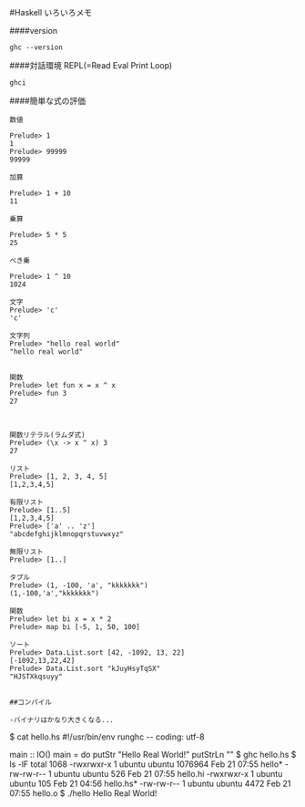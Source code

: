 #Haskell いろいろメモ


####version

```
ghc --version
```



####対話環境 REPL(=Read Eval Print Loop)

```
ghci
```



####簡単な式の評価

```
数値

Prelude> 1
1
Prelude> 99999
99999

加算

Prelude> 1 + 10
11

乗算

Prelude> 5 * 5
25

べき乗

Prelude> 1 ^ 10
1024

文字
Prelude> 'c'
'c'

文字列
Prelude> "hello real world"
"hello real world"


関数
Prelude> let fun x = x ^ x
Prelude> fun 3
27



関数リテラル(ラムダ式)
Prelude> (\x -> x ^ x) 3
27

リスト
Prelude> [1, 2, 3, 4, 5]
[1,2,3,4,5]

有限リスト
Prelude> [1..5]
[1,2,3,4,5]
Prelude> ['a' .. 'z']
"abcdefghijklmnopqrstuvwxyz"

無限リスト
Prelude> [1..]

タプル
Prelude> (1, -100, 'a', "kkkkkkk")
(1,-100,'a',"kkkkkkk")

関数
Prelude> let bi x = x * 2
Prelude> map bi [-5, 1, 50, 100]

ソート
Prelude> Data.List.sort [42, -1092, 13, 22]
[-1092,13,22,42]
Prelude> Data.List.sort "kJuyHsyTqSX"
"HJSTXkqsuyy"


##コンパイル

-バイナリはかなり大きくなる...

```
$ cat hello.hs
#!/usr/bin/env runghc
-- coding: utf-8

main :: IO()
main = do
        putStr "Hello Real World!"
        putStrLn ""
$ ghc hello.hs
$ ls -lF
total 1068
-rwxrwxr-x 1 ubuntu ubuntu 1076964 Feb 21 07:55 hello*
-rw-rw-r-- 1 ubuntu ubuntu     526 Feb 21 07:55 hello.hi
-rwxrwxr-x 1 ubuntu ubuntu     105 Feb 21 04:56 hello.hs*
-rw-rw-r-- 1 ubuntu ubuntu    4472 Feb 21 07:55 hello.o
$ ./hello
Hello Real World!
```

